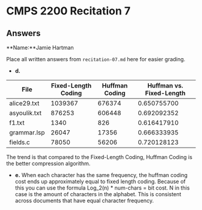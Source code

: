 # CMPS 2200 Recitation 7
## Answers

**Name:**Jamie Hartman


Place all written answers from `recitation-07.md` here for easier grading.



- **d.**

| File         |   Fixed-Length Coding |   Huffman Coding |   Huffman vs. Fixed-Length |
|--------------|-----------------------|------------------|----------------------------|
| alice29.txt  |               1039367 |           676374 |                0.650755700 |
| asyoulik.txt |                876253 |           606448 |                0.692092352 |
| f1.txt       |                  1340 |              826 |                0.616417910 |
| grammar.lsp  |                 26047 |            17356 |                0.666333935 |
| fields.c     |                 78050 |            56206 |                0.720128123 |

The trend is that compared to the Fixed-Length Coding, Huffman Coding is the better compression algorithm.

- **e.**
  When each character has the same frequency, the huffman coding cost ends up approximately equal to fixed length coding.  Because of this you can use the formula Log_2(n) * num-chars = bit cost.  N in this case is the amount of characters in the alphabet.  This is consistent across documents that have equal character frequency.



